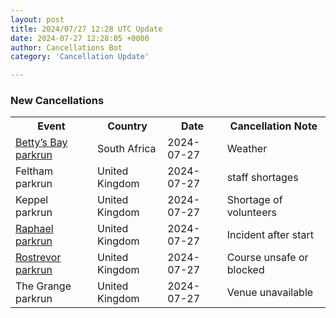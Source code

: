 ```yaml
---
layout: post
title: 2024/07/27 12:28 UTC Update
date: 2024-07-27 12:28:05 +0000
author: Cancellations Bot
category: 'Cancellation Update'

---
```


<h3>New Cancellations</h3>
<div class='hscrollable'>
<table style='width: 100%'>
    <tr>
        <th>Event</th>
        <th>Country</th>
        <th>Date</th>
        <th>Cancellation Note</th>
    </tr>
    <tr>
        <td><a href="https://www.parkrun.co.za/bettysbay">Betty’s Bay parkrun</a></td>
        <td>South Africa</td>
        <td>2024-07-27</td>
        <td>Weather</td>
    </tr>
    <tr>
        <td>Feltham parkrun</td>
        <td>United Kingdom</td>
        <td>2024-07-27</td>
        <td>staff shortages</td>
    </tr>
    <tr>
        <td>Keppel parkrun</td>
        <td>United Kingdom</td>
        <td>2024-07-27</td>
        <td>Shortage of volunteers</td>
    </tr>
    <tr>
        <td><a href="https://www.parkrun.org.uk/raphael">Raphael parkrun</a></td>
        <td>United Kingdom</td>
        <td>2024-07-27</td>
        <td>Incident after start</td>
    </tr>
    <tr>
        <td><a href="https://www.parkrun.org.uk/rostrevor">Rostrevor parkrun</a></td>
        <td>United Kingdom</td>
        <td>2024-07-27</td>
        <td>Course unsafe or blocked</td>
    </tr>
    <tr>
        <td>The Grange parkrun</td>
        <td>United Kingdom</td>
        <td>2024-07-27</td>
        <td>Venue unavailable</td>
    </tr>
</table>
</div>
